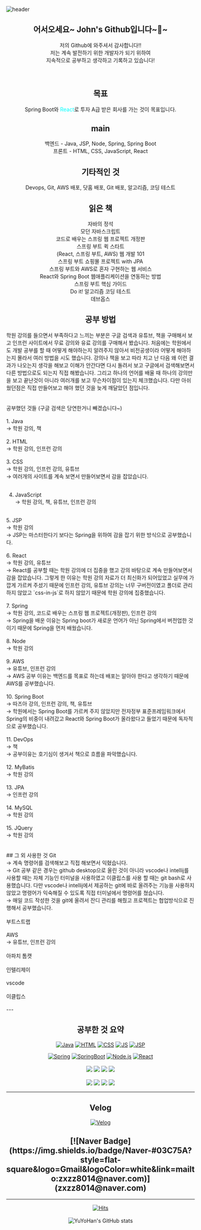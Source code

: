 ![header](https://capsule-render.vercel.app/api?type=waving&color=auto&height=300&weight=1000&section=header&text=Study%20Web&fontSize=90) 

<div align=center><h2>어서오세요~ John's Github입니다~👋~</h2>
 저의 Github에 와주셔서 감사합니다!!<br/>
저는 계속 발전하기 위한 개발자가 되기 위하여<br />
지속적으로 공부하고 생각하고 기록하고 있습니다!
 </div>
<br />
 <br />
<div align=center><h2> 목표 </h2>
 <span color= green>Spring Boot</span>와 <span style="color: aqua">React</span>로 투자 A급 받은 회사를 가는 것이 목표입니다.
</div>

<div align=center><h2> main </h2>
백엔드 - Java, JSP, Node, Spring, Spring Boot <br />
프론트 - HTML, CSS, JavaScript, React
</div>
<div align=center><h2> 기타적인 것 </h2>
Devops, Git, AWS 배포, 닷홈 배포, Git 배포, 알고리즘, 코딩 테스트
</div>

<div align=center><h2> 읽은 책</h2> 
자바의 정석<br /> 
모던 자바스크립트<br />
코드로 배우는 스프링 웹 프로젝트 개정판<br />
스프링 부트 퀵 스타트<br />
(React, 스프링 부트, AWS) 웹 개발 101<br />
스프링 부트 쇼핑몰 프로젝트 with JPA<br />
스프링 부트와 AWS로 혼자 구현하는 웹 서비스<br />
React와 Spring Boot 웹애플리케이션을 연동하는 방법<br />
스프링 부트 핵심 가이드<br />
Do it! 알고리즘 코딩 테스트 <br />
데브옵스  
</div> 
<div align=center><h2> 공부 방법 </h2></div>
학원 강의를 들으면서 부족하다고 느끼는 부분은 구글 검색과 유튜브, 책을 구매해서 보고 인프런 사이트에서 무료 강의와 유료 강의를 구매해서 봤습니다. 처음에는 학원에서도 개발 공부를 할 때 어떻게 해야하는지 알려주지 않아서 비전공생이라 어떻게 해야하는지 몰라서 여러 방법을 시도 했습니다. 강의나 책을 보고 따라 치고 난 다음 왜 이런 결과가 나오는지 생각을 해보고 이해가 안간다면 다시 돌려서 보고 구글에서 검색해보면서 다른 방법으로도 되는지 직접 해봤습니다. 그리고 하나의 언어를 배울 때 하나의 강의만을 보고 끝난것이 아니라 여러개를 보고 무슨차이점이 있는지 체크했습니다. 다만 아쉬웠던점은 직접 만들어보고 해야 했던 것을 늦게 깨달았던 점입니다. 
<br />
<br />
<br />
공부했던 것들 (구글 검색은 당연한거니 빼겠습니다~)<br />
<br />
1. Java <br />
→ 학원 강의, 책<br />
<br />
2. HTML<br /> 
→ 학원 강의, 인프런 강의<br />
<br />
3. CSS<br /> 
→ 학원 강의, 인프런 강의, 유튜브<br />
→ 여러개의 사이트를 계속 보면서 만들어보면서 감을 잡았습니다.<br />
<br />

4. JavaScript<br />
→ 학원 강의, 책, 유튜브, 인프런 강의<br />
<br />
5. JSP<br /> 
→ 학원 강의<br />
→ JSP는 마스터한다기 보다는 Spring을 위하여 감을 잡기 위한 방식으로 공부했습니다.<br />
<br />
6. React<br />
→ 학원 강의, 유튜브<br />
→ React를 공부할 때는 학원 강의에 더 집중을 했고 강의 바탕으로 계속 만들어보면서 감을 잡았습니다. 그렇게 한 이유는 학원 강의 자료가 더 최신화가 되어있었고 실무에 가깝게 가르켜 주셨기 때문에 인프런 강의, 유튜브 강의는 너무 구버전이였고 폴더로 관리하지 않았고 `css-in-js`로 하지 않았기 때문에 학원 강의에 집중했습니다.<br />
<br />
7. Spring<br /> 
→ 학원 강의, 코드로 배우는 스프링 웹 프로젝트(개정판), 인프런 강의<br />
→ Spring을 배운 이유는 Spring boot가 새로운 언어가 아닌 Spring에서 버전업한
것이기 때문에 Spring을 먼저 배웠습니다.<br />
<br />
8. Node <br />
→ 학원 강의<br />
<br />
9. AWS<br />
→ 유튜브, 인프런 강의<br />
→ AWS 공부 이유는 백엔드를 목표로 하는데 배포는 알아야 한다고 생각하기 때문에 AWS를 공부했습니다.<br />
​<br />
10. Spring Boot <br />
→ 따즈아 강의, 인프런 강의, 책, 유튜브<br />
→ 학원에서는 Spring Boot를 가르켜 주지 않았지만 전자정부 표준프레임워크에서 Spring의 비중이 내려갔고 React와 Spring Boot가 올라왔다고 들었기 때문에 독자적으로 공부했습니다.<br />
​<br />
11. DevOps<br />
→ 책<br />
→ 공부이유는 호기심이 생겨서 책으로 흐름을 파악했습니다.<br />
​<br />
12. MyBatis<br />
→ 학원 강의<br />
​<br />
13. JPA<br />
→ 인프런 강의<br />
​<br />
14. MySQL<br />
→ 학원 강의<br />
​<br />
15. JQuery<br />
→ 학원 강의<br />
<br />
<br />​
## 그 외 사용한 것
Git<br />
→ 계속 명령어를 검색해보고 직접 해보면서 익혔습니다.<br />
→ Git 공부 같은 경우는 github desktop으로 올린 것이 아니라 vscode나 intellij를 사용할 때는 자체 기능인 터미널을 사용하였고 이클립스를 사용 할 때는 git bash로 사용했습니다. 다만 vscode나 intellij에서 제공하는 git에 바로 올려주는 기능을 사용하지 않았고 명령어가 익숙해질 수 있도록 직접 터미널에서 명령어를 쳤습니다.<br />
→ 매일 코드 작성한 것을 git에 올려서 잔디 관리를 해줬고 프로젝트는 협업방식으로 진행해서 공부했습니다.<br />
<br />​
부트스트랩<br />
​<br />
AWS<br />
→ 유튜브, 인프런 강의<br />
<br />​
아파치 톰캣<br />
<br />​
인텔리제이<br />
<br />​
vscode<br />
<br />​
이클립스<br />
<br />
---
<div align=center>
<h2 style="text-align :center">공부한 것 요약</h2>

[![Java](https://img.shields.io/badge/Java-green?style=flat-square&logo=Java&logoColor=black)](https://github.com/YuYoHan/Java_Study)
[![HTML](https://img.shields.io/badge/HTML-E34F26?style=flat-square&logo=HTML&logoColor=black)](https://github.com/YuYoHan/HTML_CSS)
[![CSS](https://img.shields.io/badge/CSS-1572B6?style=flat-square&logo=HTML&logoColor=black)](https://github.com/YuYoHan/HTML_CSS)
[![JS](https://img.shields.io/badge/JavaScript-F7DF1E?style=flat-square&logo=JavaScript&logoColor=black)](https://github.com/YuYoHan/JS)
[![JSP](https://img.shields.io/badge/JSP-blue?style=flat-square&logo=JSPt&logoColor=black)](https://github.com/YuYoHan/JSP)

[![Spring](https://img.shields.io/badge/Spring-6DB33F?style=flat-square&logo=Spring&logoColor=black)](https://github.com/YuYoHan/Spring)
[![SpringBoot](https://img.shields.io/badge/SpringBoot-6DB33F?style=flat-square&logo=SpringBoot&logoColor=black)](https://github.com/YuYoHan/SpringBoot)
[![Node.js](https://img.shields.io/badge/Node.js-339933?style=flat-square&logo=Node.js&logoColor=black)](https://github.com/YuYoHan/Node.js)
[![React](https://img.shields.io/badge/React-61DAFB?style=flat-square&logo=React&logoColor=black)](https://github.com/YuYoHan/React)
 <br/>
 <br/>
 <img src="https://img.shields.io/badge/github-181717?style=for-the-badge&logo=github&logoColor=white">
<img src="https://img.shields.io/badge/apache tomcat-F8DC75?style=for-the-badge&logo=apachetomcat&logoColor=white">
 <img src="https://img.shields.io/badge/mysql-4479A1?style=for-the-badge&logo=mysql&logoColor=white">
 <img src="https://img.shields.io/badge/aws-232F3E?style=for-the-badge&logo=aws&logoColor=white">
 <br />
 <br />
 <img src="https://img.shields.io/badge/bootstrap-7952B3?style=for-the-badge&logo=bootstrap&logoColor=white">
<img src="https://img.shields.io/badge/Visual Studio Code-007ACC?style=for-the-badge&logo=VisualStudioCode&logoColor=white">
 <img src="https://img.shields.io/badge/IntelliJ IDEA-000000?style=for-the-badge&logo=IntelliJIDEA&logoColor=white">
 <img src="https://img.shields.io/badge/Eclipse IDE-2C2255?style=for-the-badge&logo=EclipseIDE&logoColor=white">
<hr/>
<h2 style="text-align :center">Velog</h2>

[![Velog](https://img.shields.io/badge/Velog-20C997?style=flat-square&logo=Velog&logoColor=black)](https://velog.io/@zxzz45/about)
<h2 style="text-align:center">
 [![Naver Badge](https://img.shields.io/badge/Naver-#03C75A?style=flat-square&logo=Gmail&logoColor=white&link=mailto:zxzz8014@naver.com)](zxzz8014@naver.com)
  </h2> 
  
<hr/>
  
[![Hits](https://hits.seeyoufarm.com/api/count/incr/badge.svg?url=https%3A%2F%2Fgithub.com%2FYuYoHan&count_bg=%2379C83D&title_bg=%23555555&icon=&icon_color=%2335DFF1&title=hits&edge_flat=false)]()
 <br />
 <br />
 ![YuYoHan's GitHub stats](https://github-readme-stats.vercel.app/api?username=YuYoHan&show_icons=true&theme=radical)
</div>
  
